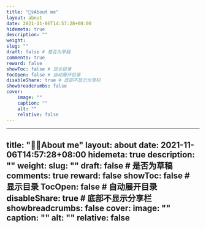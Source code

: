 ```yaml
---
title: "🙋‍♀️About me"
layout: about
date: 2021-11-06T14:57:28+08:00
hidemeta: true
description: ""
weight:
slug: ""
draft: false # 是否为草稿
comments: true
reward: false
showToc: false # 显示目录
TocOpen: false # 自动展开目录
disableShare: true # 底部不显示分享栏
showbreadcrumbs: false
cover:
    image: ""
    caption: ""
    alt: ""
    relative: false
---
```



<!-- ```
class Me:
    def __init__(self):
        self.name = "Chen Yang"
        self.born_year = 1999
        self.MBTI = "ESFP->ENFP"
        self.hometown = "Xianju, Zhejiang, CN"
        self.curr_location = "Darmstadt, Hessen, DE"
        self.grad_school = "TU Darmstadt"
        self.undergrad_school = "ZCMU"
``` -->

<!DOCTYPE html>
<html lang="en">
<head>
  <meta charset="UTF-8">
  <meta name="viewport" content="width=device-width, initial-scale=1.0">
  <title>Experience Cards</title>
  <style>
    /* Card container styling */
    .experience-card {
      display: flex;
      flex-direction: row;
      color: #333;
      /* color: red; */
      border-radius: 10px;
      box-shadow: 0 4px 8px rgba(0, 0, 0, 0.1);
      max-width: 1200px;
      margin: 20px;
      overflow: hidden;
    }
    /* Left section styling */
    .card-left {
      background-color: #A9A9A9;
      /* #B0B0B0; */
      /* #A8A29E; */
      color: #ffffff; 
      padding: 30px;
      display: flex;
      flex-direction: column;
      justify-content: center;
      text-align: center;
      width: 200px;
    }
    .card-left h3 {
      margin: 40;
      font-size: 0.8em;
      font-weight: normal;
    }
    .card-left h2 {
      margin: 5px 0 0;
      font-size: 0.8em;
      font-weight: bold;
    }
    /* Right section styling */
    .card-right {
      padding: 20px;
      flex: 1;
    }
    .card-right h3 {
      margin-top: 0;
      font-size: 1.2em;
      font-weight: bold;
      color: #333;
    }
    .card-right p {
      margin: 10px 0 0;
      color: #666;
      font-size: 1em;
    }
    /* Section Heading Styling */
    .section-heading {
      font-size: 1.8em;
      color: #444;
      margin: 40px 0 20px;
      padding-bottom: 5px;
      border-bottom: 2px solid #ddd;
    }
    /* Responsive styling */
    @media (max-width: 600px) {
      .experience-card {
        flex-direction: column;
      }
      .card-left {
        width: 100%;
        text-align: center;
      }
    }
  </style>
</head>
<body>

  <div id="experience-container"></div>

  <!-- Template for Experience Card -->
  <template id="experience-card-template">
    <div class="experience-card">
      <div class="card-left">
        <h3 class="date"></h3>
        <h2 class="company"></h2>
      </div>
      <div class="card-right">
        <h3 class="title"></h3>
        <p class="description"></p>
        <p class="more-info"></p>
      </div>
    </div>
  </template>

  <script>
    // Data array for multiple experience entries with a "type" field
    const experiences = [
      { type: "work", date: "JAN 2024 - PRESENT", company: "COMMERZBANK AG", title: "Working Student", description: "I am working at Group Finance, Financial Resource Steering and supporting my colleagues at daily work.", moreInfo: "" },
      { type: "work", date: "APRIL 2023 - SEPTEMBER 2023", company: "COMMERZBANK AG", title: "Praktikantin", description: " This was a volunteer internship. I was working in Group risk control, liquidity risk where they were currently developing a new website. I contributed in the planning and releasing of the website by analyzing, designing, and implementing it.<br> Details:<br>Development of a GUI for an existing Python application to increase usability, including the referring documentation; Development of a shell script to combine the daily log files of a Tomcat server into monthly zip archives and then convert them into an annual archive; Create a Python notebook to automat SQL-based analysis in credit line modeling; Processing of own Jira tickets related to the tasks above within agile formats in a 25-member team using Kanban;", moreInfo: ''},

// Work certificate can be seen <a href="https://www.google.com" target="_blank">here</a>

      { type: "work", date: "OCTOBER 2023 - DECEMBER 2023", company: "Telekooperation Lab, TU Darmstadt", title: "Research assistant", description: "Read papers and replicated privacy policy analysis tools in LinuxBuilt a flashlight application with get location function", moreInfo: "" },
      { type: "work", date: "APRIL 2022 - SEPTEMBER 2022", company: "Ubiquitous Knowledge Processing Lab, TU Darmstadt", title: "Ethics in NLP Teaching Assistant", description: "Taught tutorials and answered questions in student forum Wrote and developed course materials", moreInfo: "" },
      { type: "study", date: "OCTOBER 2024 - PRESENT", company: "HCI Lab, TU Darmstadt", title: "Master thesis: Fact-checking fake news in VR - a user-based design approach to prevent immersive fake news from spreading", description: "I am developing a fake news prototype in virtual reality which is designed to explore potential fact-checking tool.   ", moreInfo: "Programming language: C++ <br>Tool: Unity" },
      { type: "study", date: "NOVEMBER 2023", company: "COMMERZBANK AG", title: "Collabothon - Finance Innovation: Simpilify", description: "In a hackathon with a team of 6, we developed a web application that provide informational stories and AI assistant. User can ask financial related questions and get educational content from stories.", moreInfo: "Programming language: Python, Javascript, HTML, CSS<br> Tool: Vue <br>Code can be seen <a href='https://github.com/jonasrohw/simplify' >here</a><br> Participation certificate: <a href='/img/Certificate of Participation_Chen Yang.pdf' download>here</a> <br> Presentation video can be watched <a href='https://drive.google.com/file/d/1h63LnXDrFG38TnAo9DuDDKWXbgXQVJBS/view' >here</a><br>" },
      { type: "study", date: "NOVEMBER 2023 - APRIL 2024", company: "Master's project", title: "Skateboard game", description: "I developed an XR game using Unity's XR tools, incorporating a parkour map provided during the course. Implemented realistic locomotion mechanics, simulating the experience of skating in real life. <br>Details can be found <a href='{{< relref "content\posts\tech\tech.md" >}}'>here</a>", moreInfo: 'Programming language: C++ <br> Tools: Unity <br>Code can be seen <a href="https://github.com/yccyangchen/SkateboardVRGame" target="_blank">here</a>' },
      { type: "study", date: "NOVEMBER 2023 - APRIL 2024", company: "Personal's project", title: "2D game - Flying bird collecting coins", description: "I developed a 2D game using Unity to strengthen foundational skills in game development and gain hands-on experience with Unity's core features.", moreInfo: 'Programming language: C++ <br> Tools: Unity <br>Code can be seen <a href="https://github.com/yccyangchen/FirstNameUnity/tree/main" target="_blank">here</a>' },
      { type: "study", date: "NOVEMBER 2023 - APRIL 2024", company: "Master's project", title: "Technologietransfer und Unternehmertum mit Schwerpunkt auf Künstliche Intelligenz - Customer loyalty programm", description: "In a team of 3 students, we developed an idea to create a new Startup. This was only a pitching project.", moreInfo: "Our idea is to keep the customer interested by AI generated tasks and blockchain tokens.<br> Click the <a href='/img/ACR_Loyalty_Final_Submission.pdf' download>link</a> to find out more!" },
      { type: "study", date: "OCTOBER 2022 - APRIL 2023", company: "Master's project", title: "Agile Software Engineering Projekt: KYC", description:`In a team of 5 students, we developed a Know Your Customer platform for a finance company <a href="https://www.neoshare.de/">NEOLOAN AG</a> in Frankfurt.`, moreInfo: 'Programming language: Javascript<br> Tools: Angular, Neo4j, MongoDB, Node.js, Docker <br> Technical documentation: <a href="/img/Project_Specification_-_signed_2022-12-21.pdf" download>KYC - Documentation</a> <br> Poster: <img src="/img/KYC.png" alt="KYC Project Poster" width="600" />' },

// moreInfo: 'Work certificate can be seen <a href="https://www.google.com" target="_blank">here</a>'

// <a href="https://www.neoshare.de/">neo</a> 

      { type: "study", date: "APRIL 2022 - OCTOBER 2022", company: "Master's project", title: "Internet Praktikum Telekooperation: Poll", description: "In a team of 5 students, we developed a mobile application for a location-based polling system. Users can create a poll in a specific location.", moreInfo: 'Programming language: Dart, Javascript<br> Tools: Flutter, Flask, SQLite <br> Technical documentation: <a href="/img/PollApp.pdf" download>Poll - Documentation</a> <br> Presentation video: <br>        <video width="640" height="360" controls muted><source src="/img/STG Home Umfragen Video.mp4" type="video/mp4">Your browser does not support the video tag.</video>' },

      // https://git.rwth-aachen.de/maxim.kuznetsov/iptk-2021/-/tree/main?ref_type=headshttps://sharelatex.hrz.tu-darmstadt.de/project/61f81a6f1ca62646c1fe5481

      { type: "study", date: "APRIL 2022 - AUGUST 2022", company: "Master's seminar", title: "Seminar report: Creating Transparency to Raise User's Awareness on Data Collection of Mobile Apps: A Literature Review", description: "The paper is written for the module Schutz von verteilten Infrasturkturen und Netzwerken in a team of 2 students", moreInfo: '<a href="/img/PINSeminar.pdf" download>Read paper</a>' },
      { type: "study", date: "OCTOBER 2021 - APRIL 2022", company: "Master's seminar", title: "Seminar report: Report on SPECTER: Document-level Representation Learning using Citation-informed Transformers", description: "The paper is written for the module Text analytics", moreInfo: '<a href="/img/Text Analytic Chen YANG Report.pdf" download>Read paper</a>' },
      { type: "study", date: "JAN 2020 - JUNE 2020", company: "Bachelor thesis", title: "Bookkeeping app based on Java", description: "Implemented an Android application based on Java and SQLite to help users keeping track of daily expenses. Achieved basic functions such as user register and login, CRDU operations and realized data visualization using Google Charts API.", moreInfo: "Programming language: Java" },
    ];

    // Map for displaying section headings based on type
    const typeMap = {
      work: "Work Experiences",
      education: "Educational Background",
      study: "Projects and Papers",
      volunteer: "Volunteer Experiences"
      // Add other categories here as needed
    };

    const container = document.getElementById('experience-container');
    const template = document.getElementById('experience-card-template').content;

    let lastType = null; // To track the last type added

    experiences.forEach(exp => {
      // Check if we need to add a section heading
      if (exp.type !== lastType) {
        const sectionHeading = document.createElement('h2');
        sectionHeading.className = 'section-heading';
        sectionHeading.textContent = typeMap[exp.type] || "Other Experiences"; // Default if type not found in typeMap
        container.appendChild(sectionHeading);
        lastType = exp.type;
      }

      // Create a new experience card using the template
      const card = document.importNode(template, true);
      card.querySelector('.date').textContent = exp.date;
      card.querySelector('.company').textContent = exp.company;
      card.querySelector('.title').textContent = exp.title;
      card.querySelector('.description').innerHTML = exp.description;
      card.querySelector('.more-info').innerHTML = exp.moreInfo;

      container.appendChild(card);
    });
  </script>

</body>
</html>

---
title: "🙋‍♀️About me"
layout: about
date: 2021-11-06T14:57:28+08:00
hidemeta: true
description: ""
weight:
slug: ""
draft: false # 是否为草稿
comments: true
reward: false
showToc: false # 显示目录
TocOpen: false # 自动展开目录
disableShare: true # 底部不显示分享栏
showbreadcrumbs: false
cover:
    image: ""
    caption: ""
    alt: ""
    relative: false
---


<!-- ```
class Me:
    def __init__(self):
        self.name = "Chen Yang"
        self.born_year = 1999
        self.MBTI = "ESFP->ENFP"
        self.hometown = "Xianju, Zhejiang, CN"
        self.curr_location = "Darmstadt, Hessen, DE"
        self.grad_school = "TU Darmstadt"
        self.undergrad_school = "ZCMU"
``` -->

<!DOCTYPE html>
<html lang="en">
<head>
  <meta charset="UTF-8">
  <meta name="viewport" content="width=device-width, initial-scale=1.0">
  <title>Experience Cards</title>
  <style>
    /* Card container styling */
    .experience-card {
      display: flex;
      flex-direction: row;
      color: #333;
      /* color: red; */
      border-radius: 10px;
      box-shadow: 0 4px 8px rgba(0, 0, 0, 0.1);
      max-width: 1200px;
      margin: 20px;
      overflow: hidden;
    }
    /* Left section styling */
    .card-left {
      background-color: #A9A9A9;
      /* #B0B0B0; */
      /* #A8A29E; */
      color: #ffffff; 
      padding: 30px;
      display: flex;
      flex-direction: column;
      justify-content: center;
      text-align: center;
      width: 200px;
    }
    .card-left h3 {
      margin: 40;
      font-size: 0.8em;
      font-weight: normal;
    }
    .card-left h2 {
      margin: 5px 0 0;
      font-size: 0.8em;
      font-weight: bold;
    }
    /* Right section styling */
    .card-right {
      padding: 20px;
      flex: 1;
    }
    .card-right h3 {
      margin-top: 0;
      font-size: 1.2em;
      font-weight: bold;
      color: #333;
    }
    .card-right p {
      margin: 10px 0 0;
      color: #666;
      font-size: 1em;
    }
    /* Section Heading Styling */
    .section-heading {
      font-size: 1.8em;
      color: #444;
      margin: 40px 0 20px;
      padding-bottom: 5px;
      border-bottom: 2px solid #ddd;
    }
    /* Responsive styling */
    @media (max-width: 600px) {
      .experience-card {
        flex-direction: column;
      }
      .card-left {
        width: 100%;
        text-align: center;
      }
    }
  </style>
</head>
<body>

  <div id="experience-container"></div>

  <!-- Template for Experience Card -->
  <template id="experience-card-template">
    <div class="experience-card">
      <div class="card-left">
        <h3 class="date"></h3>
        <h2 class="company"></h2>
      </div>
      <div class="card-right">
        <h3 class="title"></h3>
        <p class="description"></p>
        <p class="more-info"></p>
      </div>
    </div>
  </template>

  <script>
    // Data array for multiple experience entries with a "type" field
    const experiences = [
      { type: "work", date: "JAN 2024 - PRESENT", company: "COMMERZBANK AG", title: "Working Student", description: "I am working at Group Finance, Financial Resource Steering and supporting my colleagues at daily work.", moreInfo: "" },
      { type: "work", date: "APRIL 2023 - SEPTEMBER 2023", company: "COMMERZBANK AG", title: "Praktikantin", description: " This was a volunteer internship. I was working in Group risk control, liquidity risk where they were currently developing a new website. I contributed in the planning and releasing of the website by analyzing, designing, and implementing it.<br> Details:<br>Development of a GUI for an existing Python application to increase usability, including the referring documentation; Development of a shell script to combine the daily log files of a Tomcat server into monthly zip archives and then convert them into an annual archive; Create a Python notebook to automat SQL-based analysis in credit line modeling; Processing of own Jira tickets related to the tasks above within agile formats in a 25-member team using Kanban;", moreInfo: ''},

// Work certificate can be seen <a href="https://www.google.com" target="_blank">here</a>

      { type: "work", date: "OCTOBER 2023 - DECEMBER 2023", company: "Telekooperation Lab, TU Darmstadt", title: "Research assistant", description: "Read papers and replicated privacy policy analysis tools in LinuxBuilt a flashlight application with get location function", moreInfo: "" },
      { type: "work", date: "APRIL 2022 - SEPTEMBER 2022", company: "Ubiquitous Knowledge Processing Lab, TU Darmstadt", title: "Ethics in NLP Teaching Assistant", description: "Taught tutorials and answered questions in student forum Wrote and developed course materials", moreInfo: "" },
      { type: "study", date: "OCTOBER 2024 - PRESENT", company: "HCI Lab, TU Darmstadt", title: "Master thesis: Fact-checking fake news in VR - a user-based design approach to prevent immersive fake news from spreading", description: "I am developing a fake news prototype in virtual reality which is designed to explore potential fact-checking tool.   ", moreInfo: "Programming language: C++ <br>Tool: Unity" },
      { type: "study", date: "NOVEMBER 2023", company: "COMMERZBANK AG", title: "Collabothon - Finance Innovation: Simpilify", description: "In a hackathon with a team of 6, we developed a web application that provide informational stories and AI assistant. User can ask financial related questions and get educational content from stories.", moreInfo: "Programming language: Python, Javascript, HTML, CSS<br> Tool: Vue <br>Code can be seen <a href='https://github.com/jonasrohw/simplify' >here</a><br> Participation certificate: <a href='/img/Certificate of Participation_Chen Yang.pdf' download>here</a> <br> Presentation video can be watched <a href='https://drive.google.com/file/d/1h63LnXDrFG38TnAo9DuDDKWXbgXQVJBS/view' >here</a><br>" },
      { type: "study", date: "NOVEMBER 2023 - APRIL 2024", company: "Master's project", title: "Skateboard game", description: "I developed an XR game using Unity's XR tools, incorporating a parkour map provided during the course. Implemented realistic locomotion mechanics, simulating the experience of skating in real life. <br>Details can be found <a href='{{< relref "content\posts\tech\tech.md" >}}'>here</a>", moreInfo: 'Programming language: C++ <br> Tools: Unity <br>Code can be seen <a href="https://github.com/yccyangchen/SkateboardVRGame" target="_blank">here</a>' },
      { type: "study", date: "NOVEMBER 2023 - APRIL 2024", company: "Personal's project", title: "2D game - Flying bird collecting coins", description: "I developed a 2D game using Unity to strengthen foundational skills in game development and gain hands-on experience with Unity's core features.", moreInfo: 'Programming language: C++ <br> Tools: Unity <br>Code can be seen <a href="https://github.com/yccyangchen/FirstNameUnity/tree/main" target="_blank">here</a>' },
      { type: "study", date: "NOVEMBER 2023 - APRIL 2024", company: "Master's project", title: "Technologietransfer und Unternehmertum mit Schwerpunkt auf Künstliche Intelligenz - Customer loyalty programm", description: "In a team of 3 students, we developed an idea to create a new Startup. This was only a pitching project.", moreInfo: "Our idea is to keep the customer interested by AI generated tasks and blockchain tokens.<br> Click the <a href='/img/ACR_Loyalty_Final_Submission.pdf' download>link</a> to find out more!" },
      { type: "study", date: "OCTOBER 2022 - APRIL 2023", company: "Master's project", title: "Agile Software Engineering Projekt: KYC", description:`In a team of 5 students, we developed a Know Your Customer platform for a finance company <a href="https://www.neoshare.de/">NEOLOAN AG</a> in Frankfurt.`, moreInfo: 'Programming language: Javascript<br> Tools: Angular, Neo4j, MongoDB, Node.js, Docker <br> Technical documentation: <a href="/img/Project_Specification_-_signed_2022-12-21.pdf" download>KYC - Documentation</a> <br> Poster: <img src="/img/KYC.png" alt="KYC Project Poster" width="600" />' },

// moreInfo: 'Work certificate can be seen <a href="https://www.google.com" target="_blank">here</a>'

// <a href="https://www.neoshare.de/">neo</a> 

      { type: "study", date: "APRIL 2022 - OCTOBER 2022", company: "Master's project", title: "Internet Praktikum Telekooperation: Poll", description: "In a team of 5 students, we developed a mobile application for a location-based polling system. Users can create a poll in a specific location.", moreInfo: 'Programming language: Dart, Javascript<br> Tools: Flutter, Flask, SQLite <br> Technical documentation: <a href="/img/PollApp.pdf" download>Poll - Documentation</a> <br> Presentation video: <br>        <video width="640" height="360" controls muted><source src="/img/STG Home Umfragen Video.mp4" type="video/mp4">Your browser does not support the video tag.</video>' },

      // https://git.rwth-aachen.de/maxim.kuznetsov/iptk-2021/-/tree/main?ref_type=headshttps://sharelatex.hrz.tu-darmstadt.de/project/61f81a6f1ca62646c1fe5481

      { type: "study", date: "APRIL 2022 - AUGUST 2022", company: "Master's seminar", title: "Seminar report: Creating Transparency to Raise User's Awareness on Data Collection of Mobile Apps: A Literature Review", description: "The paper is written for the module Schutz von verteilten Infrasturkturen und Netzwerken in a team of 2 students", moreInfo: '<a href="/img/PINSeminar.pdf" download>Read paper</a>' },
      { type: "study", date: "OCTOBER 2021 - APRIL 2022", company: "Master's seminar", title: "Seminar report: Report on SPECTER: Document-level Representation Learning using Citation-informed Transformers", description: "The paper is written for the module Text analytics", moreInfo: '<a href="/img/Text Analytic Chen YANG Report.pdf" download>Read paper</a>' },
      { type: "study", date: "JAN 2020 - JUNE 2020", company: "Bachelor thesis", title: "Bookkeeping app based on Java", description: "Implemented an Android application based on Java and SQLite to help users keeping track of daily expenses. Achieved basic functions such as user register and login, CRDU operations and realized data visualization using Google Charts API.", moreInfo: "Programming language: Java" },
    ];

    // Map for displaying section headings based on type
    const typeMap = {
      work: "Work Experiences",
      education: "Educational Background",
      study: "Projects and Papers",
      volunteer: "Volunteer Experiences"
      // Add other categories here as needed
    };

    const container = document.getElementById('experience-container');
    const template = document.getElementById('experience-card-template').content;

    let lastType = null; // To track the last type added

    experiences.forEach(exp => {
      // Check if we need to add a section heading
      if (exp.type !== lastType) {
        const sectionHeading = document.createElement('h2');
        sectionHeading.className = 'section-heading';
        sectionHeading.textContent = typeMap[exp.type] || "Other Experiences"; // Default if type not found in typeMap
        container.appendChild(sectionHeading);
        lastType = exp.type;
      }

      // Create a new experience card using the template
      const card = document.importNode(template, true);
      card.querySelector('.date').textContent = exp.date;
      card.querySelector('.company').textContent = exp.company;
      card.querySelector('.title').textContent = exp.title;
      card.querySelector('.description').innerHTML = exp.description;
      card.querySelector('.more-info').innerHTML = exp.moreInfo;

      container.appendChild(card);
    });
  </script>

</body>
</html>

